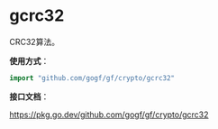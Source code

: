 # gcrc32
CRC32算法。

**使用方式**：
```go
import "github.com/gogf/gf/crypto/gcrc32"
```

**接口文档**：

https://pkg.go.dev/github.com/gogf/gf/crypto/gcrc32